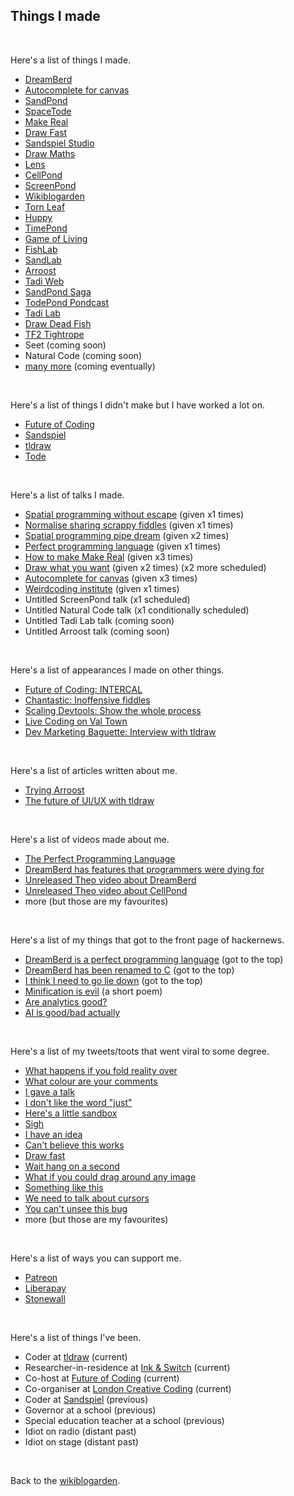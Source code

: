 ## Things I made

<br>

Here's a list of things I made.

- [DreamBerd](https://github.com/TodePond/DreamBerd)
- [Autocomplete for canvas](https://x.com/tldraw/status/1784949277476683776)
- [SandPond](https://sandpond.cool)
- [SpaceTode](https://todepond.gitbook.io/spacetode)
- [Make Real](https://x.com/tldraw/status/1724410017963503894)
- [Draw Fast](https://x.com/tldraw/status/1727728068968460778)
- [Sandspiel Studio](https://youtu.be/qOA-lR3Xc34?si=vbmzKXHCJn76ReGg)
- [Draw Maths](https://x.com/TodePond/status/1800475902155149629)
- [Lens](https://x.com/tldraw/status/1733146726259630338)
- [CellPond](https://www.youtube.com/watch?v=eQgxFuw8f1U)
- [ScreenPond](https://youtu.be/Q4OIcwt8vcE)
- [Wikiblogarden](/wikiblogarden)
- [Torn Leaf](https://tornleaf.gallery)
- [Huppy](https://x.com/tldraw/status/1735707804462133567)
- [TimePond](https://youtu.be/Z24NKn6rQRY)
- [Game of Living](https://youtu.be/WMJ1H3Ai-qs)
- [FishLab](https://youtu.be/ZMklf0vUl18)
- [SandLab](https://youtu.be/ZMklf0vUl18)
- [Arroost](https://youtu.be/cF2OF75ivZM)
- [Tadi Web](https://tadiweb.com)
- [SandPond Saga](https://youtube.com/playlist?list=PL9uRa69RF-7wastqKWXT4d9F84BAzfVd4&si=nSRcX5_YWurhXXqv)
- [TodePond Pondcast](/pondcast)
- [Tadi Lab](/lab)
- [Draw Dead Fish](https://drawdeadfish.com)
- [TF2 Tightrope](https://wiki.teamfortress.com/w/index.php?title=Tightrope&oldid=1074104)
- Seet (coming soon)
- Natural Code (coming soon)
- [many more](https://github.com/TodePond/ThingsIWantToMake) (coming eventually)

<br>

Here's a list of things I didn't make but I have worked a lot on.

- [Future of Coding](https://futureofcoding.org/episodes/)
- [Sandspiel](https://sandspiel.club)
- [tldraw](https://tldraw.com)
- [Tode](https://www.todepond.com/wikiblogarden/my-name/todepond/)

<br>

Here's a list of talks I made.

- [Spatial programming without escape](https://x.com/jonathoda/status/1719165351039270978) (given x1 times)
- [Normalise sharing scrappy fiddles](https://www.youtube.com/watch?v=cF2OF75ivZM) (given x1 times)
- [Spatial programming pipe dream](https://youtu.be/bqtVv9ts29c?si=LEIec6dJz1l-5pzk) (given x2 times)
- [Perfect programming language](https://youtu.be/52vmjZnxJb8?si=0TXlU2X2tewR1FFc) (given x1 times)
- [How to make Make Real](https://x.com/__Neha/status/1729600473269731659) (given x3 times)
- [Draw what you want](https://x.com/seidtweets/status/1778747186915745988) (given x2 times) (x2 more scheduled)
- [Autocomplete for canvas](https://x.com/ghostwriternr/status/1790508376780050650) (given x3 times)
- [Weirdcoding institute](https://x.com/rachelnabors/status/1705622976266186828) (given x1 times)
- Untitled ScreenPond talk (x1 scheduled)
- Untitled Natural Code talk (x1 conditionally scheduled)
- Untitled Tadi Lab talk (coming soon)
- Untitled Arroost talk (coming soon)

<br>

Here's a list of appearances I made on other things.

- [Future of Coding: INTERCAL](https://futureofcoding.org/episodes/064.html)
- [Chantastic: Inoffensive fiddles](https://www.youtube.com/watch?v=kZRk2yeR3x0)
- [Scaling Devtools: Show the whole process](https://www.youtube.com/watch?v=yVAGf1zVde8)
- [Live Coding on Val Town](https://www.youtube.com/live/5Em6D7n-ggs?si=Op6QNO0w_1FwSvAy)
- [Dev Marketing Baguette: Interview with tldraw](https://youtu.be/B8IADwn2g30?si=P-39nX6NPZQEohXT)

<br>

Here's a list of articles written about me.

- [Trying Arroost](https://edibotopic.com/blog/doing/leisure-sick/)
- [The future of UI/UX with tldraw](https://jamesin.substack.com/p/the-future-of-uiux-with-tldraw)

<br>

Here's a list of videos made about me.

- [The Perfect Programming Language](https://youtu.be/tDexugp8EmM?si=3XwfxWtA2Q-BX_uf)
- [DreamBerd has features that programmers were dying for](https://vm.tiktok.com/ZGe4nKjQR/)
- [Unreleased Theo video about DreamBerd](https://x.com/TodePond/status/1793517445736788388)
- [Unreleased Theo video about CellPond](https://x.com/TodePond/status/1793387928824987779)
- more (but those are my favourites)

<br>

Here's a list of my things that got to the front page of hackernews.

- [DreamBerd is a perfect programming language](https://news.ycombinator.com/item?id=36183683) (got to the top)
- [DreamBerd has been renamed to C](https://news.ycombinator.com/item?id=37028043) (got to the top)
- [I think I need to go lie down](https://news.ycombinator.com/item?id=38288130) (got to the top)
- [Minification is evil](https://news.ycombinator.com/item?id=38379731) (a short poem)
- [Are analytics good?](https://news.ycombinator.com/item?id=38378595)
- [AI is good/bad actually](https://news.ycombinator.com/item?id=39580724)

<br>

Here's a list of my tweets/toots that went viral to some degree.

- [What happens if you fold reality over](https://x.com/TodePond/status/1547200031161257986)
- [What colour are your comments](https://universeodon.com/@TodePond/110700164929966414)
- [I gave a talk](https://mas.to/@TodePond/111291771161226390)
- [I don't like the word "just"](https://x.com/TodePond/status/1751622678253797418)
- [Here's a little sandbox](https://x.com/TodePond/status/1593969648042663936)
- [Sigh](https://x.com/TodePond/status/1800475902155149629)
- [I have an idea](https://x.com/tldraw/status/1800515870709706879)
- [Can't believe this works](https://x.com/tldraw/status/1724410017963503894)
- [Draw fast](https://x.com/tldraw/status/1727728068968460778)
- [Wait hang on a second](https://x.com/tldraw/status/1782443204710674571)
- [What if you could drag around any image](https://x.com/tldraw/status/1747625230036529643)
- [Something like this](https://x.com/tldraw/status/1728081635222987061)
- [We need to talk about cursors](https://x.com/tldraw/status/1661038696630476801)
- [You can't unsee this bug](https://x.com/tldraw/status/1643652330850484238)
- more (but those are my favourites)

<br>

Here's a list of ways you can support me.

- [Patreon](https://patreon.com/Todepond)
- [Liberapay](https://liberapay.com/TodePond)
- [Stonewall](https://stonewall.org.uk/)

<br>

Here's a list of things I've been.

- Coder at [tldraw](https://tldraw.com) (current)
- Researcher-in-residence at [Ink & Switch](https://inkandswitch.com) (current)
- Co-host at [Future of Coding](https://futureofcoding.org/episodes/) (current)
- Co-organiser at [London Creative Coding](https://www.meetup.com/london-creative-coding/) (current)
- Coder at [Sandspiel](https://sandspiel.club) (previous)
- Governor at a school (previous)
- Special education teacher at a school (previous)
- Idiot on radio (distant past)
- Idiot on stage (distant past)

<br>

Back to the [wikiblogarden](/wikiblogarden).
